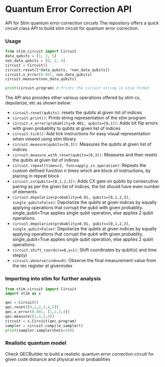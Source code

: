 # Quantum Error Correction API

API for Stim quantum error correction circuits
The repository offers a quick circuit class API to build stim circuit for quantum error correction.

### Usage

```python
from stim_circuit import Circuit
data_qubits = [1, 3, 5]
non_data_qubits = [0, 2, 4]
circuit = Circuit()
circuit.reset([*data_qubits, *non_data_qubits])
circuit.x_error(0.001, non_data_qubits)
circuit.measure(non_data_qubits)

print(circuit.program) # Prints the circuit string in stim format
```

The API also provides other various operations offered by stim cx, depolarize, etc as shown below:

- `circuit.reset(qubits)`: resets the qubits at given list of indices
- `circuit.print()`: Prints string representation of the stim program
- `circuit.x_error(probablity=0.001, qubits=[0,1])`: Adds bit flip errors with given probablity to qubits at given list of indices
- `circuit.tick()`: Add tick instructions for easy visual representation when viewed using stim library
- `circuit.measure(qubits=[0,3])`: Measures the qubits at given list of indices
- `circuit.measure_with_reset(qubits=[0,3])`: Measures and then resets the qubits at given list of indices
- `circuit.repeat(times=3, func=apply_cx_operation)`: Repeats the custom defined function n times which are block of instructions, by placing in repeat block
- `circuit.cx(qubits=[0,1,2,3])`: Adds CX gate on qubits by consecutive pairing as per the given list of indices, the list should have even number of elements
- `circuit.depolarize(probablity=0.01, qubits=[0,1,2,3], single_qubit=False)`: Depolarize the qubits at given indices by equally applying operations that corrupt the qubit with given probablity. single_qubit=True applies single qubit operation, else applies 2 qubit operations.
- `circuit.depolarize(probablity=0.01, qubits=[0,1,2,3], single_qubit=False)`: Depolarize the qubits at given indices by equally applying operations that corrupt the qubit with given probablity. single_qubit=True applies single qubit operation, else applies 2 qubit operations.
- `circuit.shift_coords(x=0,y=1)`: Shift coordinates by qubit(x) and time step(y)
- `circuit.observe(index=0)`: Observe the final measurement value from the rec register at givenindex


### Importing into stim for further analysis

```python
from stim_circuit import Circuit
import stim as s

qec = Circuit()
qec.reset([0,1,2,3,4,5])
qec.x_error(0.001, [1,2,3,4])
qec.measure([1,2,3,4])
circuit = s.Circuit(qec.program)
sampler = circuit.compile_sampler()
print(sampler.sample(shots=10))
```


### Realistic quantum model
Check QECBuilder to build a realistic quantum error correction circuit for given code distance and physical error probablities